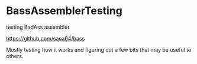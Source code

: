 # BassAssemblerTesting
testing BadAss assembler

https://github.com/sasq64/bass

Mostly testing how it works and figuring out a few bits that may be useful to others. 





